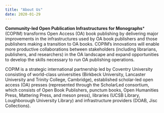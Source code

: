 ```yaml
---
title: "About Us"
date: 2020-01-29
---
```


**Community-led Open Publication Infrastructures for Monographs*** (COPIM) transforms Open Access (OA) book publishing by delivering major improvements in the infrastructures used by OA book publishers and those publishers making a transition to OA books. COPIM’s innovations will enable more productive collaborations between stakeholders (including librarians, publishers, and researchers) in the OA landscape and expand opportunities to develop the skills necessary to run OA publishing operations.

COPIM is a strategic international partnership led by Coventry University consisting of world-class universities (Birkbeck University, Lancaster University and Trinity College, Cambridge), established scholar-led open access (OA) presses (represented through the ScholarLed consortium, which consists of Open Book Publishers, punctum books, Open Humanities Press, Mattering Press, and meson press), libraries (UCSB Library, Loughborough University Library) and infrastructure providers (DOAB, Jisc Collections).
